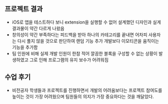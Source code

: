 ## 프로젝트 결과
- iOS로 앱을 테스트하다 보니 extension을 실행할 수 없어 설계했던 디자인과 실게 결과물이 약간 다르게 나왔음
- 창의성이 약간 부족하다는 피드백을 받아 하나의 카테고리를 끝내면 어차피 사용자는 다시 풀지 않을 것으로 판단하여 랜덤 기능 추가 개발보다 이모티콘을 움직이는 기능을 추가함
- 팀 인원에 비해 실제 개발 인원이 한참 적어 깔끔한 블록을 구성할 수 없는 상황이 발생하였고 그로 인해 프로그램의 유지 보수가 어려워짐

## 수업 후기
- 비전공자 학생들과 프로젝트를 진행하면서 개발의 어려움보다는 프로젝트 참여도를 높이는 것이 가장 어려웠으며 팀원들의 의지가 가장 중요하다는 것을 깨달았다.
